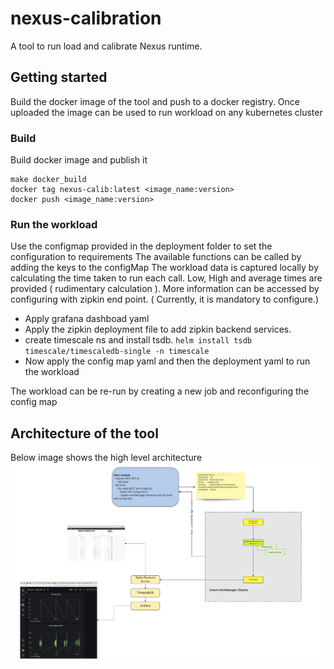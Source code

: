 # nexus-calibration
A tool to run load and calibrate Nexus runtime.


## Getting started
Build the docker image of the tool and push to a docker registry. Once uploaded the image can be used to run workload on any kubernetes cluster

### Build
Build docker image and publish it
```
make docker_build
docker tag nexus-calib:latest <image_name:version>  
docker push <image_name:version> 
```
### Run the workload
Use the configmap provided in the deployment folder to set the configuration to requirements
The available functions can be called by adding the keys to the configMap
The workload data is captured locally by calculating the time taken to run each call. Low, High and average times are provided ( rudimentary calculation ).
More information can be accessed by configuring with zipkin end point. ( Currently, it is mandatory to configure.) 
- Apply grafana dashboad yaml
- Apply the zipkin deployment file to add zipkin backend services. 
- create timescale ns and install tsdb.  ``` helm install tsdb timescale/timescaledb-single -n timescale ```
- Now apply the config map yaml and then the deployment yaml to run the workload

The workload can be re-run by creating a new job and reconfiguring the config map

## Architecture of the tool

Below image shows the high level architecture
![Architecture image](images/nexus_calib_tool_image.jpeg?raw=true "Tool Architecture")

